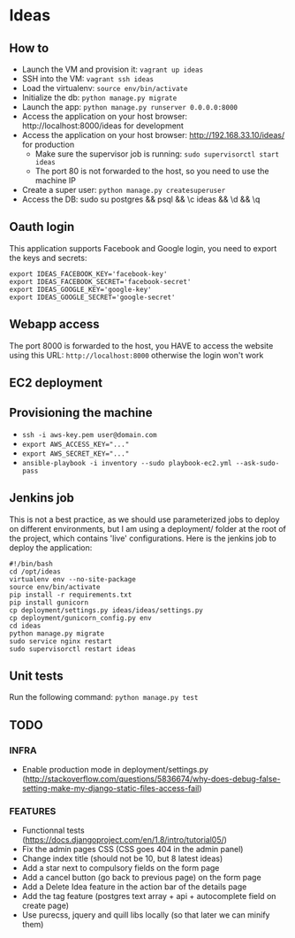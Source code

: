 # Ideas

## How to

 * Launch the VM and provision it: `vagrant up ideas`
 * SSH into the VM: `vagrant ssh ideas`
 * Load the virtualenv: `source env/bin/activate`
 * Initialize the db: `python manage.py migrate`
 * Launch the app: `python manage.py runserver 0.0.0.0:8000`
 * Access the application on your host browser: http://localhost:8000/ideas for development
 * Access the application on your host browser: http://192.168.33.10/ideas/ for production
    * Make sure the supervisor job is running: `sudo supervisorctl start ideas`
    * The port 80 is not forwarded to the host, so you need to use the machine IP
 * Create a super user: `python manage.py createsuperuser`
 * Access the DB: sudo su postgres && psql && \c ideas && \d && \q

## Oauth login

This application supports Facebook and Google login, you need to export the keys and secrets:

```
export IDEAS_FACEBOOK_KEY='facebook-key'
export IDEAS_FACEBOOK_SECRET='facebook-secret'
export IDEAS_GOOGLE_KEY='google-key'
export IDEAS_GOOGLE_SECRET='google-secret'
```

## Webapp access

The port 8000 is forwarded to the host, you HAVE to access the website using this URL: `http://localhost:8000` otherwise the login won't work

## EC2 deployment

## Provisioning the machine

 * `ssh -i aws-key.pem user@domain.com`
 * `export AWS_ACCESS_KEY="..."`
 * `export AWS_SECRET_KEY="..."`
 * `ansible-playbook -i inventory --sudo playbook-ec2.yml --ask-sudo-pass`

## Jenkins job

This is not a best practice, as we should use parameterized jobs to deploy on different environments,
but I am using a deployment/ folder at the root of the project, which contains 'live' configurations.
Here is the jenkins job to deploy the application:

```
#!/bin/bash
cd /opt/ideas
virtualenv env --no-site-package
source env/bin/activate
pip install -r requirements.txt
pip install gunicorn
cp deployment/settings.py ideas/ideas/settings.py
cp deployment/gunicorn_config.py env
cd ideas
python manage.py migrate
sudo service nginx restart
sudo supervisorctl restart ideas
```

## Unit tests

Run the following command: `python manage.py test`

## TODO

### INFRA

 * Enable production mode in deployment/settings.py (http://stackoverflow.com/questions/5836674/why-does-debug-false-setting-make-my-django-static-files-access-fail)

### FEATURES

 * Functionnal tests (https://docs.djangoproject.com/en/1.8/intro/tutorial05/)
 * Fix the admin pages CSS (CSS goes 404 in the admin panel)
 * Change index title (should not be 10, but 8 latest ideas)
 * Add a star next to compulsory fields on the form page
 * Add a cancel button (go back to previous page) on the form page
 * Add a Delete Idea feature in the action bar of the details page
 * Add the tag feature (postgres text array + api + autocomplete field on create page)
 * Use purecss, jquery and quill libs locally (so that later we can minify them)
